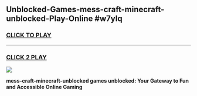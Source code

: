 
## Unblocked-Games-mess-craft-minecraft-unblocked-Play-Online #w7ylq
<h3>
<a href="https://news.freeplayer.one?title=mess-craft-minecraft-unblocked&ref=3">CLICK TO PLAY</a></h3>
<hr>

<h3>
<a href="https://news.freeplayer.one?title=mess-craft-minecraft-unblocked&ref=3">CLICK 2 PLAY</a>
  
</h3>

<a href="https://news.freeplayer.one?title=mess-craft-minecraft-unblocked&ref=3"><img src="https://clearcache.store/games.png"></a>


**mess-craft-minecraft-unblocked games unblocked: Your Gateway to Fun and Accessible Online Gaming**
